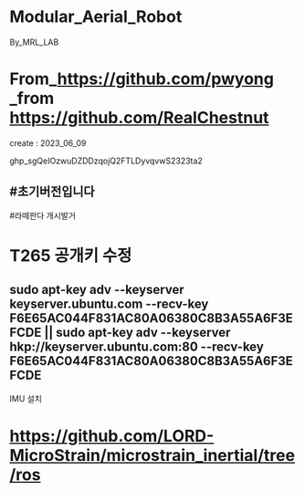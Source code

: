 # Modular_Aerial_Robot
 By_MRL_LAB
# From_https://github.com/pwyong _from https://github.com/RealChestnut
create : 2023_06_09

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


#초기버전입니다 
--------------
#라떼판다 개시발거

# T265 공개키 수정
sudo apt-key adv --keyserver keyserver.ubuntu.com --recv-key F6E65AC044F831AC80A06380C8B3A55A6F3EFCDE || sudo apt-key adv --keyserver hkp://keyserver.ubuntu.com:80 --recv-key F6E65AC044F831AC80A06380C8B3A55A6F3EFCDE
--------
IMU 설치
# https://github.com/LORD-MicroStrain/microstrain_inertial/tree/ros
